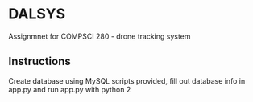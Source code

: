 # DALSYS
Assignmnet for COMPSCI 280 - drone tracking system

## Instructions

Create database using MySQL scripts provided, fill out database info in app.py and run app.py with python 2
